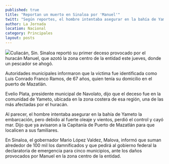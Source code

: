 ```yaml
---
published: true
title: "Reportan un muerto en Sinaloa por 'Manuel'"
twitt: "Según reportes, el hombre intentaba asegurar en la bahía de Yameto una embarcación, pero debido al fuerte oleaje y vientos, perdió el control y cayó mar."
author: La Jornada
location: Nacional
category: Principales
layout: posts
---
```


![](http://i.imgur.com/JLwxHBqm.jpg)Culiacán, Sin. Sinaloa reportó su primer deceso provocado por el huracán Manuel, que azotó la zona centro de la entidad este jueves, donde un pescador se ahogó.

Autoridades municipales informaron que la víctima fue identificada como Luis Conrado Franco Ramos, de 67 años, quien tenía su domicilio en el puerto de Mazatlán.

Evelio Plata, presidente municipal de Navolato, dijo que el deceso fue en la comunidad de Yameto, ubicada en la zona costera de esa región, una de las más afectadas por el huracán.

Al parecer, el hombre intentaba asegurar en la bahía de Yameto la embarcación, pero debido al fuerte oleaje y vientos, perdió el control y cayó mar. Dijo que ya avisaron a la Capitanía de Puerto de Mazatlán para que localicen a sus familiares.

En Sinaloa, el gobernador Mario López Valdez, Malova, informó que suman alrededor de 100 mil los damnificados y que pedirá al gobierno federal la declaratoria de emergencia para cinco municipios, ante los daños provocados por Manuel en la zona centro de la entidad.
